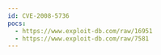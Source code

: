 ```yaml
---
id: CVE-2008-5736
pocs:
  - https://www.exploit-db.com/raw/16951
  - https://www.exploit-db.com/raw/7581
---
```

